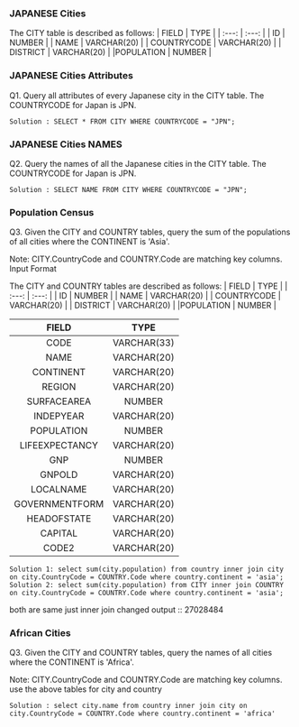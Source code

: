 ### JAPANESE Cities 

The CITY table is described as follows:
| FIELD | TYPE |
| :---: | :---: |
| ID | NUMBER |
| NAME | VARCHAR(20) |
| COUNTRYCODE | VARCHAR(20) |
| DISTRICT | VARCHAR(20) |
|POPULATION | NUMBER |

### JAPANESE Cities Attributes
Q1. Query all attributes of every Japanese city in the CITY table. The COUNTRYCODE for Japan is JPN.

    Solution : SELECT * FROM CITY WHERE COUNTRYCODE = "JPN";
### JAPANESE Cities NAMES
Q2. Query the names of all the Japanese cities in the CITY table. The COUNTRYCODE for Japan is JPN.

    Solution : SELECT NAME FROM CITY WHERE COUNTRYCODE = "JPN";
    
### Population Census
Q3. Given the CITY and COUNTRY tables, query the sum of the populations of all cities where the CONTINENT is 'Asia'.

Note: CITY.CountryCode and COUNTRY.Code are matching key columns.
Input Format

The CITY and COUNTRY tables are described as follows:
| FIELD | TYPE |
| :---: | :---: |
| ID | NUMBER |
| NAME | VARCHAR(20) |
| COUNTRYCODE | VARCHAR(20) |
| DISTRICT | VARCHAR(20) |
|POPULATION | NUMBER |

| FIELD | TYPE |
| :---: | :---: |
| CODE | VARCHAR(33) |
| NAME | VARCHAR(20) |
| CONTINENT | VARCHAR(20) |
| REGION | VARCHAR(20) |
| SURFACEAREA | NUMBER |
| INDEPYEAR | VARCHAR(20) |
|POPULATION | NUMBER |
| LIFEEXPECTANCY | VARCHAR(20) |
|GNP | NUMBER |
| GNPOLD | VARCHAR(20) |
| LOCALNAME | VARCHAR(20) |
| GOVERNMENTFORM | VARCHAR(20) |
| HEADOFSTATE | VARCHAR(20) |
| CAPITAL | VARCHAR(20) |
| CODE2 | VARCHAR(20) |

    Solution 1: select sum(city.population) from country inner join city on city.CountryCode = COUNTRY.Code where country.continent = 'asia'; 
    Solution 2: select sum(city.population) from CITY inner join COUNTRY on city.CountryCode = COUNTRY.Code where country.continent = 'asia';
both are same just inner join changed
    output :: 27028484
### African Cities
Q3. Given the CITY and COUNTRY tables, query the names of all cities where the CONTINENT is 'Africa'.

Note: CITY.CountryCode and COUNTRY.Code are matching key columns.
use the above tables for city and country

    Solution : select city.name from country inner join city on city.CountryCode = COUNTRY.Code where country.continent = 'africa'
    
    
